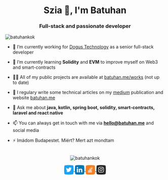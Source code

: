 <h1 align="center">Szia 👋, I'm Batuhan</h1>
<h3 align="center">Full-stack and passionate developer</h3>

<p align="left">
  <img src="https://komarev.com/ghpvc/?username=batuhankok" alt="batuhankok" />
  <br />
</p>

- 🔭 I’m currently working for [Dogus Technology](https://d-teknoloji.com.tr) as a senior full-stack developer

- 🌱 I’m currently learning **Solidity** and **EVM** to improve myself on Web3 and smart-contracts

- 👨‍💻 All of my public projects are available at [batuhan.me/works](https://batuhan.me/works) (not up to date)

- 📝 I regulary write some technical articles on my [medium](https://batuhankok.medium.com) publication and website [batuhan.me](https://batuhan.me) 

- 💬 Ask me about **java, kotlin, spring boot, solidity, smart-contracts, laravel and react native**

- 📫 You can always get in touch with me via **hello@batuhan.me** and social media

- ⚡ Imádom Budapestet. Miért? Mert azt mondtam


<p align="center">
  <br />
  <img align="center" src="https://github-readme-stats.vercel.app/api?username=batuhankok&count_private=true&show_icons=true&theme=tokyonight" alt="batuhankok" />
</p>

<p align="center">
  <a href="https://twitter.com/batuhankok" target="blank">
    <img align="center" src="icons/twitter.png" alt="batuhankok" height="30" width="30" />
  </a>
  <a href="https://linkedin.com/in/batuhankok" target="blank">
    <img align="center" src="icons/linkedin.png" alt="batuhankok" height="30" width="30" />
  </a>
  <a href="https://stackoverflow.com/users/batuhankok" target="blank">
    <img align="center" src="icons/stackoverflow.png" alt="batuhankok" height="30" width="30" />
  </a>
  <a href="https://instagram.com/batuhn" target="blank">
    <img align="center" src="icons/instagram.png" alt="batuhn" height="30" width="30" />
  </a>
</p>
